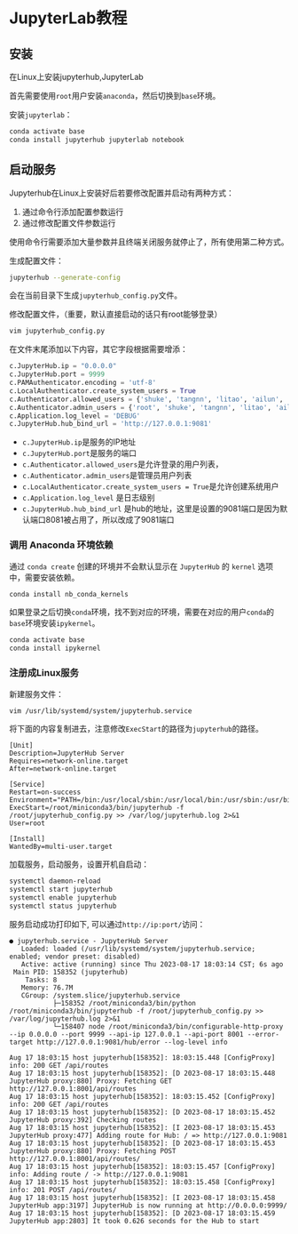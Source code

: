 # JupyterLab教程

## 安装

在Linux上安装jupyterhub,JupyterLab

首先需要使用`root`用户安装`anaconda`，然后切换到`base`环境。

安装`jupyterlab`：

```bash 
conda activate base
conda install jupyterhub jupyterlab notebook
```

## 启动服务

Jupyterhub在Linux上安装好后若要修改配置并启动有两种方式：

1. 通过命令行添加配置参数运行
2. 通过修改配置文件参数运行

使用命令行需要添加大量参数并且终端关闭服务就停止了，所有使用第二种方式。

生成配置文件：

```bash
jupyterhub --generate-config
```

会在当前目录下生成`jupyterhub_config.py`文件。

修改配置文件，（重要，默认直接启动的话只有root能够登录）

```bash
vim jupyterhub_config.py
```

在文件末尾添加以下内容，其它字段根据需要增添：

```python
c.JupyterHub.ip = "0.0.0.0"
c.JupyterHub.port = 9999
c.PAMAuthenticator.encoding = 'utf-8'
c.LocalAuthenticator.create_system_users = True
c.Authenticator.allowed_users = {'shuke', 'tangnn', 'litao', 'ailun', 'liyi'}
c.Authenticator.admin_users = {'root', 'shuke', 'tangnn', 'litao', 'ailun', 'liyi'}
c.Application.log_level = 'DEBUG'
c.JupyterHub.hub_bind_url = 'http://127.0.0.1:9081'
```

- `c.JupyterHub.ip`是服务的IP地址
- `c.JupyterHub.port`是服务的端口
- `c.Authenticator.allowed_users`是允许登录的用户列表，
- `c.Authenticator.admin_users`是管理员用户列表
- `c.LocalAuthenticator.create_system_users = True`是允许创建系统用户
- `c.Application.log_level` 是日志级别
- `c.JupyterHub.hub_bind_url` 是hub的地址，这里是设置的9081端口是因为默认端口8081被占用了，所以改成了9081端口

### 调用 Anaconda 环境依赖

通过 `conda create` 创建的环境并不会默认显示在 `JupyterHub` 的 `kernel` 选项中，需要安装依赖。

```bash
conda install nb_conda_kernels

```

如果登录之后切换`conda`环境，找不到对应的环境，需要在对应的用户`conda`的`base`环境安装`ipykernel`。

```bash
conda activate base
conda install ipykernel
```

### 注册成Linux服务

新建服务文件：

```bash 
vim /usr/lib/systemd/system/jupyterhub.service 
```

将下面的内容复制进去，注意修改`ExecStart`的路径为`jupyterhub`的路径。

```
[Unit]
Description=JupyterHub Server
Requires=network-online.target
After=network-online.target

[Service]
Restart=on-success
Environment="PATH=/bin:/usr/local/sbin:/usr/local/bin:/usr/sbin:/usr/bin:/root/miniconda3/bin"
ExecStart=/root/miniconda3/bin/jupyterhub -f /root/jupyterhub_config.py >> /var/log/jupyterhub.log 2>&1
User=root

[Install]
WantedBy=multi-user.target

```

加载服务，启动服务，设置开机自启动：

```bash
systemctl daemon-reload
systemctl start jupyterhub
systemctl enable jupyterhub
systemctl status jupyterhub
```

服务启动成功打印如下, 可以通过`http://ip:port/`访问：

```text
● jupyterhub.service - JupyterHub Server
   Loaded: loaded (/usr/lib/systemd/system/jupyterhub.service; enabled; vendor preset: disabled)
   Active: active (running) since Thu 2023-08-17 18:03:14 CST; 6s ago
 Main PID: 158352 (jupyterhub)
    Tasks: 8
   Memory: 76.7M
   CGroup: /system.slice/jupyterhub.service
           ├─158352 /root/miniconda3/bin/python /root/miniconda3/bin/jupyterhub -f /root/jupyterhub_config.py >> /var/log/jupyterhub.log 2>&1
           └─158407 node /root/miniconda3/bin/configurable-http-proxy --ip 0.0.0.0 --port 9999 --api-ip 127.0.0.1 --api-port 8001 --error-target http://127.0.0.1:9081/hub/error --log-level info

Aug 17 18:03:15 host jupyterhub[158352]: 18:03:15.448 [ConfigProxy] info: 200 GET /api/routes
Aug 17 18:03:15 host jupyterhub[158352]: [D 2023-08-17 18:03:15.448 JupyterHub proxy:880] Proxy: Fetching GET http://127.0.0.1:8001/api/routes
Aug 17 18:03:15 host jupyterhub[158352]: 18:03:15.452 [ConfigProxy] info: 200 GET /api/routes
Aug 17 18:03:15 host jupyterhub[158352]: [D 2023-08-17 18:03:15.452 JupyterHub proxy:392] Checking routes
Aug 17 18:03:15 host jupyterhub[158352]: [I 2023-08-17 18:03:15.453 JupyterHub proxy:477] Adding route for Hub: / => http://127.0.0.1:9081
Aug 17 18:03:15 host jupyterhub[158352]: [D 2023-08-17 18:03:15.453 JupyterHub proxy:880] Proxy: Fetching POST http://127.0.0.1:8001/api/routes/
Aug 17 18:03:15 host jupyterhub[158352]: 18:03:15.457 [ConfigProxy] info: Adding route / -> http://127.0.0.1:9081
Aug 17 18:03:15 host jupyterhub[158352]: 18:03:15.458 [ConfigProxy] info: 201 POST /api/routes/
Aug 17 18:03:15 host jupyterhub[158352]: [I 2023-08-17 18:03:15.458 JupyterHub app:3197] JupyterHub is now running at http://0.0.0.0:9999/
Aug 17 18:03:15 host jupyterhub[158352]: [D 2023-08-17 18:03:15.459 JupyterHub app:2803] It took 0.626 seconds for the Hub to start

```
